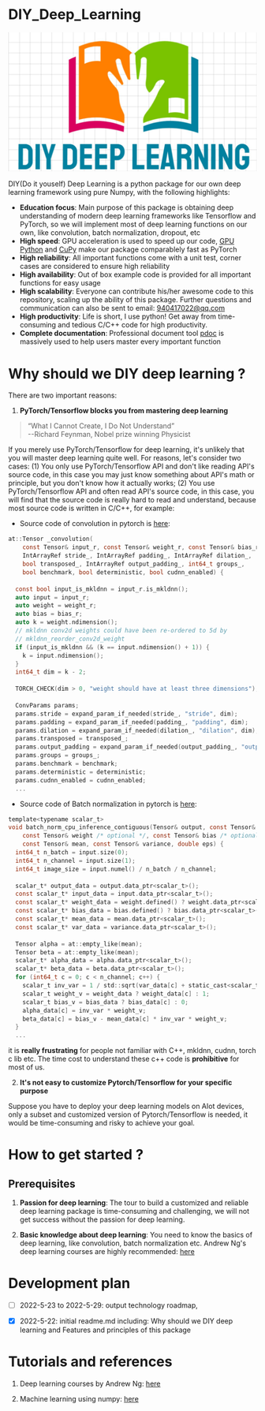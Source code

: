 # DIY_Deep_Learning

<img src="./data/Figs/logo5.jpg" alt="drawing"/>


DIY(Do it youself) Deep Learning is a python package for our own deep learning framework using pure Numpy, with the following highlights:
- **Education focus**: Main purpose of this package is obtaining deep understanding of modern deep learning frameworks like Tensorflow and PyTorch, so we will implement most of deep learning functions on our own, like convolution, batch normalization, dropout, etc
- **High speed**: GPU acceleration is used to speed up our code, [GPU Python](https://developer.nvidia.com/how-to-cuda-python) and [CuPy](https://github.com/cupy/cupy) make our package comparablely fast as  PyTorch
- **High reliability**: All important functions come with a unit test, corner cases are considered to ensure high reliability
- **High availability**: Out of box example code is provided for all important functions for easy usage
- **High scalability**: Everyone can contribute his/her awesome code to this repository, scaling up the ability of this package. Further questions and communication can also be sent to email: 940417022@qq.com
- **High productivity**: Life is short, I use python! Get away from time-consuming and tedious C/C++ code for high productivity.
- **Complete documentation**: Professional document tool [pdoc](https://pdoc.dev/docs/pdoc.html) is massively used to help users master every important function




# Why should we DIY deep learning ?

There are two important reasons:

1. **PyTorch/Tensorflow blocks you from mastering deep learning**

> “What I Cannot Create, I Do Not Understand”  
--Richard Feynman, Nobel prize winning Physicist

If you merely use PyTorch/Tensorflow for deep learning, it's unlikely that you will master deep learning quite well. For reasons, let's consider two cases:
(1) You only use PyTorch/Tensorflow API and don't like reading API's source code, in this case you may just know something about API's math or principle, but you don't know how it actually works;
(2) You use PyTorch/Tensorflow API and often read API's source code, in this case, you will find that the source code is really hard to read and understand, because most source code is written in C/C++, for example:
- Source code of convolution in pytorch is [here](https://github.com/pytorch/pytorch/blob/c780610f2d8358297cb4e4460692d496e124d64d/aten/src/ATen/native/Convolution.cpp#L481):
```c
at::Tensor _convolution(
    const Tensor& input_r, const Tensor& weight_r, const Tensor& bias_r,
    IntArrayRef stride_, IntArrayRef padding_, IntArrayRef dilation_,
    bool transposed_, IntArrayRef output_padding_, int64_t groups_,
    bool benchmark, bool deterministic, bool cudnn_enabled) {

  const bool input_is_mkldnn = input_r.is_mkldnn();
  auto input = input_r;
  auto weight = weight_r;
  auto bias = bias_r;
  auto k = weight.ndimension();
  // mkldnn conv2d weights could have been re-ordered to 5d by
  // mkldnn_reorder_conv2d_weight
  if (input_is_mkldnn && (k == input.ndimension() + 1)) {
    k = input.ndimension();
  }
  int64_t dim = k - 2;

  TORCH_CHECK(dim > 0, "weight should have at least three dimensions");

  ConvParams params;
  params.stride = expand_param_if_needed(stride_, "stride", dim);
  params.padding = expand_param_if_needed(padding_, "padding", dim);
  params.dilation = expand_param_if_needed(dilation_, "dilation", dim);
  params.transposed = transposed_;
  params.output_padding = expand_param_if_needed(output_padding_, "output_padding", dim);
  params.groups = groups_;
  params.benchmark = benchmark;
  params.deterministic = deterministic;
  params.cudnn_enabled = cudnn_enabled;
  ...
```
- Source code of Batch normalization in pytorch is [here](https://github.com/pytorch/pytorch/blob/420b37f3c67950ed93cd8aa7a12e673fcfc5567b/aten/src/ATen/native/Normalization.cpp#L61-L126):
```c
template<typename scalar_t>
void batch_norm_cpu_inference_contiguous(Tensor& output, const Tensor& input,
    const Tensor& weight /* optional */, const Tensor& bias /* optional */,
    const Tensor& mean, const Tensor& variance, double eps) {
  int64_t n_batch = input.size(0);
  int64_t n_channel = input.size(1);
  int64_t image_size = input.numel() / n_batch / n_channel;

  scalar_t* output_data = output.data_ptr<scalar_t>();
  const scalar_t* input_data = input.data_ptr<scalar_t>();
  const scalar_t* weight_data = weight.defined() ? weight.data_ptr<scalar_t>() : nullptr;
  const scalar_t* bias_data = bias.defined() ? bias.data_ptr<scalar_t>() : nullptr;
  const scalar_t* mean_data = mean.data_ptr<scalar_t>();
  const scalar_t* var_data = variance.data_ptr<scalar_t>();

  Tensor alpha = at::empty_like(mean);
  Tensor beta = at::empty_like(mean);
  scalar_t* alpha_data = alpha.data_ptr<scalar_t>();
  scalar_t* beta_data = beta.data_ptr<scalar_t>();
  for (int64_t c = 0; c < n_channel; c++) {
    scalar_t inv_var = 1 / std::sqrt(var_data[c] + static_cast<scalar_t>(eps));
    scalar_t weight_v = weight_data ? weight_data[c] : 1;
    scalar_t bias_v = bias_data ? bias_data[c] : 0;
    alpha_data[c] = inv_var * weight_v;
    beta_data[c] = bias_v - mean_data[c] * inv_var * weight_v;
  }
  ...
```

it is **really frustrating** for people not familiar with C++, mkldnn, cudnn, torch c lib etc. The time cost to understand these c++ code is **prohibitive** for most of us.

2. **It's not easy to customize Pytorch/Tensorflow for your specific purpose**

Suppose you have to deploy your deep learning models on AIot devices, only a subset and customized version of Pytorch/Tensorflow is needed, it would be time-consuming and risky to achieve your goal. 


# How to get started ?
    
## Prerequisites

1. **Passion for deep learning**: The tour to build a customized and reliable deep learning package is time-consuming and challenging, we will not get success without the passion for deep learning.

2. **Basic knowledge about deep learning**: You need to know the basics of deep learning, like convolution, batch normalization etc. Andrew Ng's deep learning courses are highly recommended: [here](https://github.com/ashishpatel26/Andrew-NG-Notes)


# Development plan

- [ ] 2022-5-23 to 2022-5-29: output technology roadmap,  
- [x] 2022-5-22: initial readme.md including: Why should we DIY deep learning and Features and principles of this package



# Tutorials and references

1. Deep learning courses by Andrew Ng: [here](https://github.com/ashishpatel26/Andrew-NG-Notes)

2. Machine learning using numpy: [here](https://github.com/ddbourgin/numpy-ml/tree/master/numpy_ml/neural_nets)